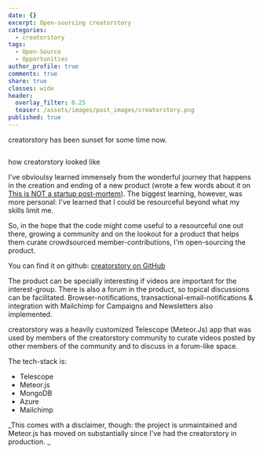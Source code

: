 ```yaml
---
date: {}
excerpt: Open-sourcing creatorstory
categories:
  - creatorstory
tags:
  - Open-Source
  - Opportunities
author_profile: true
comments: true
share: true
classes: wide
header:
  overlay_filter: 0.25
  teaser: /assets/images/post_images/creatorstory.png
published: true
---
```

creatorstory has been sunset for some time now. 

<p><img src="{{site.baseurl}}/assets/images/post_images/creatorstory.png" alt="" class="align-center" /></p>
<figcaption>how creatorstory looked like</figcaption>

I've obvioulsy learned immensely from the wonderful journey that happens in the creation and ending of a new product (wrote a few words about it on [This is NOT a startup post-mortem](https://www.eskinasy.com/hen/not-startup-post-mortem/ "NOT a startup post-mortem")). The biggest learning, however, was more personal: I've learned that I could be resourceful beyond what my skills limit me.

So, in the hope that the code might come useful to a resourceful one out there, growing a community and on the lookout for a product that helps them curate crowdsourced member-contributions, I'm open-sourcing the product. 

You can find it on github: [creatorstory on GitHub](https://github.com/creatorstory/creatorstory-app "creatorstory open source")

The product can be specially interesting if videos are important for the interest-group. There is also a forum in the product, so topical discussions can be facilitated. Browser-notifications, transactional-email-notifications & integration with Mailchimp for Campaigns and Newsletters also implemented.

creatorstory was a heavily customized Telescope (Meteor.Js) app that was used by members of the creatorstory community to curate videos posted by other members of the community and to discuss in a forum-like space.

The tech-stack is:

* Telescope
* Meteor.js
* MongoDB
* Azure
* Mailchimp

<p class="notice">
  _This comes with a disclaimer, though: the project is unmaintained and Meteor.js has moved on substantially since I've had the creatorstory in production. 
_
</p>
